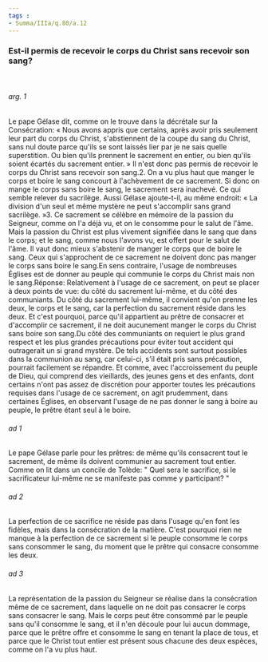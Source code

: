 ```yaml
---
tags : 
- Summa/IIIa/q.80/a.12
---
```


### Est-il permis de recevoir le corps du Christ sans recevoir son sang?

 

###### arg. 1
Le pape Gélase dit, comme on le trouve dans la décrétale sur la Consécration: « Nous avons appris que certains, après avoir pris seulement leur part du corps du Christ, s'abstiennent de la coupe du sang du Christ, sans nul doute parce qu'ils se sont laissés lier par je ne sais quelle superstition. Ou bien qu'ils prennent le sacrement en entier, ou bien qu'ils soient écartés du sacrement entier. » Il n'est donc pas permis de recevoir le corps du Christ sans recevoir son sang.2. On a vu plus haut que manger le corps et boire le sang concourt à l'achèvement de ce sacrement. Si donc on mange le corps sans boire le sang, le sacrement sera inachevé. Ce qui semble relever du sacrilège. Aussi Gélase ajoute-t-il, au même endroit: « La division d'un seul et même mystère ne peut s'accomplir sans grand sacrilège. »3. Ce sacrement se célèbre en mémoire de la passion du Seigneur, comme on l'a déjà vu, et on le consomme pour le salut de l'âme. Mais la passion du Christ est plus vivement signifiée dans le sang que dans le corps; et le sang, comme nous l'avons vu, est offert pour le salut de l'âme. Il vaut donc mieux s'abstenir de manger le corps que de boire le sang. Ceux qui s'approchent de ce sacrement ne doivent donc pas manger le corps sans boire le sang.En sens contraire, l'usage de nombreuses Églises est de donner au peuple qui communie le corps du Christ mais non le sang.Réponse: Relativement à l'usage de ce sacrement, on peut se placer à deux points de vue: du côté du sacrement lui-même, et du côté des communiants. Du côté du sacrement lui-même, il convient qu'on prenne les deux, le corps et le sang, car la perfection du sacrement réside dans les deux. Et c'est pourquoi, parce qu'il appartient au prêtre de consacrer et d'accomplir ce sacrement, il ne doit aucunement manger le corps du Christ sans boire son sang.Du côté des communiants on requiert le plus grand respect et les plus grandes précautions pour éviter tout accident qui outragerait un si grand mystère. De tels accidents sont surtout possibles dans la communion au sang, car celui-ci, s'il était pris sans précaution, pourrait facilement se répandre. Et comme, avec l'accroissement du peuple de Dieu, qui comprend des vieillards, des jeunes gens et des enfants, dont certains n'ont pas assez de discrétion pour apporter toutes les précautions requises dans l'usage de ce sacrement, on agit prudemment, dans certaines Églises, en observant l'usage de ne pas donner le sang à boire au peuple, le prêtre étant seul à le boire. 

###### ad 1
Le pape Gélase parle pour les prêtres: de même qu'ils consacrent tout le sacrement, de même ils doivent communier au sacrement tout entier. Comme on lit dans un concile de Tolède: " Quel sera le sacrifice, si le sacrificateur lui-même ne se manifeste pas comme y participant? " 

###### ad 2
La perfection de ce sacrifice ne réside pas dans l'usage qu'en font les fidèles, mais dans la consécration de la matière. C'est pourquoi rien ne manque à la perfection de ce sacrement si le peuple consomme le corps sans consommer le sang, du moment que le prêtre qui consacre consomme les deux. 

###### ad 3
La représentation de la passion du Seigneur se réalise dans la consécration même de ce sacrement, dans laquelle on ne doit pas consacrer le corps sans consacrer le sang. Mais le corps peut être consommé par le peuple sans qu'il consomme le sang, et il n'en découle pour lui aucun dommage, parce que le prêtre offre et consomme le sang en tenant la place de tous, et parce que le Christ tout entier est présent sous chacune des deux espèces, comme on l'a vu plus haut. 

